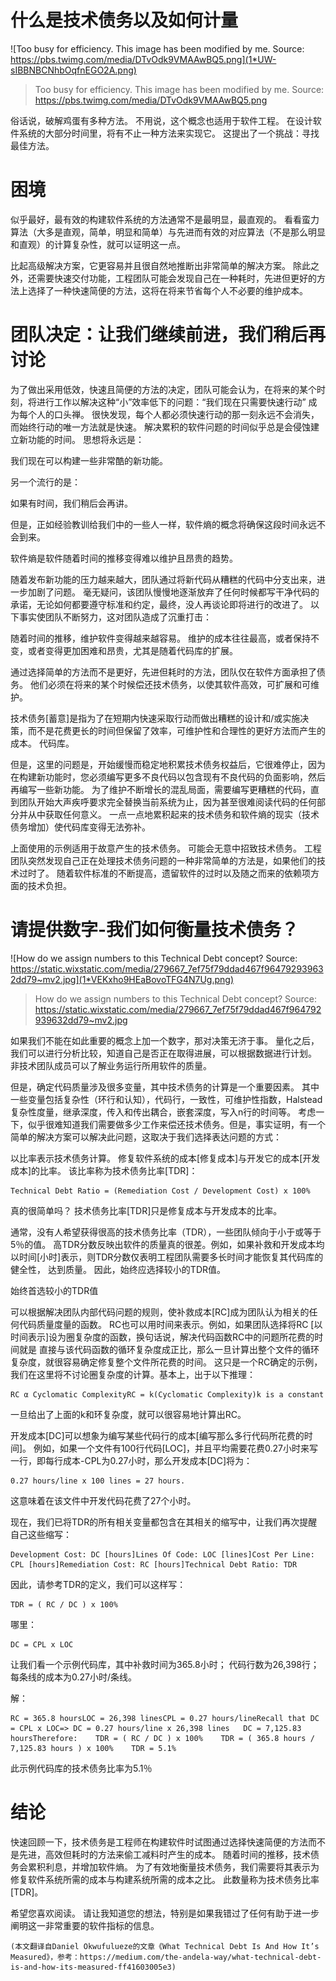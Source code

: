 # 什么是技术债务以及如何计量
![Too busy for efficiency. This image has been modified by me. Source: https://pbs.twimg.com/media/DTvOdk9VMAAwBQ5.png](1*UW-sIBBNBCNhbOqfnEGO2A.png)
> Too busy for efficiency. This image has been modified by me. Source: https://pbs.twimg.com/media/DTvOdk9VMAAwBQ5.png


俗话说，破解鸡蛋有多种方法。 不用说，这个概念也适用于软件工程。 在设计软件系统的大部分时间里，将有不止一种方法来实现它。 这提出了一个挑战：寻找最佳方法。
# 困境

似乎最好，最有效的构建软件系统的方法通常不是最明显，最直观的。 看看蛮力算法（大多是直观，简单，明显和简单）与先进而有效的对应算法（不是那么明显和直观）的计算复杂性，就可以证明这一点。

比起高级解决方案，它更容易并且很自然地推断出非常简单的解决方案。 除此之外，还需要快速交付功能，工程团队可能会发现自己在一种耗时，先进但更好的方法上选择了一种快速简便的方法，这将在将来节省每个人不必要的维护成本。
# 团队决定：让我们继续前进，我们稍后再讨论

为了做出采用低效，快速且简便的方法的决定，团队可能会认为，在将来的某个时刻，将进行工作以解决这种“小”效率低下的问题：“我们现在只需要快速行动” 成为每个人的口头禅。 很快发现，每个人都必须快速行动的那一刻永远不会消失，而始终行动的唯一方法就是快速。 解决累积的软件问题的时间似乎总是会侵蚀建立新功能的时间。 思想将永远是：

我们现在可以构建一些非常酷的新功能。

另一个流行的是：

如果有时间，我们稍后会再讲。

但是，正如经验教训给我们中的一些人一样，软件熵的概念将确保这段时间永远不会到来。

软件熵是软件随着时间的推移变得难以维护且昂贵的趋势。

随着发布新功能的压力越来越大，团队通过将新代码从糟糕的代码中分支出来，进一步加剧了问题。 毫无疑问，该团队慢慢地逐渐放弃了任何时候都写干净代码的承诺，无论如何都要遵守标准和约定，最终，没人再谈论即将进行的改进了。 以下事实使团队不断努力，这对团队造成了沉重打击：

随着时间的推移，维护软件变得越来越容易。 维护的成本往往最高，或者保持不变，或者变得更加困难和昂贵，尤其是随着代码库的扩展。

通过选择简单的方法而不是更好，先进但耗时的方法，团队仅在软件方面承担了债务。 他们必须在将来的某个时候偿还技术债务，以使其软件高效，可扩展和可维护。

技术债务[蓄意]是指为了在短期内快速采取行动而做出糟糕的设计和/或实施决策，而不是花费更长的时间但保留了效率，可维护性和合理性的更好方法而产生的成本。 代码库。

但是，这里的问题是，开始缓慢而稳定地积累技术债务权益后，它很难停止，因为在构建新功能时，您必须编写更多不良代码以包含现有不良代码的负面影响，然后再编写一些新功能。 为了维护不断增长的混乱局面，需要编写更糟糕的代码，直到团队开始大声疾呼要求完全替换当前系统为止，因为甚至很难阅读代码的任何部分并从中获取任何意义。 一点一点地累积起来的技术债务和软件熵的现实（技术债务增加）使代码库变得无法弥补。

上面使用的示例适用于故意产生的技术债务。 可能会无意中招致技术债务。 工程团队突然发现自己正在处理技术债务问题的一种非常简单的方法是，如果他们的技术过时了。 随着软件标准的不断提高，遗留软件的过时以及随之而来的依赖项方面的技术负担。
# 请提供数字-我们如何衡量技术债务？
![How do we assign numbers to this Technical Debt concept? Source: https://static.wixstatic.com/media/279667_7ef75f79ddad467f964792939632dd79~mv2.jpg](1*VEKxho9HEaBovoTFG4N7Ug.png)
> How do we assign numbers to this Technical Debt concept? Source: https://static.wixstatic.com/media/279667_7ef75f79ddad467f964792939632dd79~mv2.jpg


如果我们不能在如此重要的概念上加一个数字，那对决策无济于事。 量化之后，我们可以进行分析比较，知道自己是否正在取得进展，可以根据数据进行计划。 非技术团队成员可以了解业务运行所用软件的质量。

但是，确定代码质量涉及很多变量，其中技术债务的计算是一个重要因素。 其中一些变量包括复杂性（环行和认知），代码行，一致性，可维护性指数，Halstead复杂性度量，继承深度，传入和传出耦合，嵌套深度，写入n行的时间等。 考虑一下，似乎很难知道我们需要做多少工作来偿还技术债务。但是，事实证明，有一个简单的解决方案可以解决此问题，这取决于我们选择表达问题的方式：

以比率表示技术债务计算。 修复软件系统的成本[修复成本]与开发它的成本[开发成本]的比率。 该比率称为技术债务比率[TDR]：
```
Technical Debt Ratio = (Remediation Cost / Development Cost) x 100%
```

真的很简单吗？ 技术债务比率[TDR]只是修复成本与开发成本的比率。

通常，没有人希望获得很高的技术债务比率（TDR），一些团队倾向于小于或等于5％的值。 高TDR分数反映出软件的质量真的很差。例如，如果补救和开发成本均以时间[小时]表示，则TDR分数仅表明工程团队需要多长时间才能恢复其代码库的健全性， 达到质量。 因此，始终应选择较小的TDR值。

始终首选较小的TDR值

可以根据解决团队内部代码问题的规则，使补救成本[RC]成为团队认为相关的任何代码质量度量的函数。 RC也可以用时间来表示。例如，如果团队选择将RC [以时间表示]设为圈复杂度的函数，换句话说，解决代码函数RC中的问题所花费的时间就是 直接与该代码函数的循环复杂度成正比，那么一旦计算出整个文件的循环复杂度，就很容易确定修复整个文件所花费的时间。 这只是一个RC确定的示例，我们在这里将不讨论圈复杂度的计算。基本上，出于以下推理：
```
RC α Cyclomatic ComplexityRC = k(Cyclomatic Complexity)k is a constant
```

一旦给出了上面的k和环复杂度，就可以很容易地计算出RC。

开发成本[DC]可以想象为编写某些代码行的成本[编写那么多行代码所花费的时间]。 例如，如果一个文件有100行代码[LOC]，并且平均需要花费0.27小时来写一行，即每行成本-CPL为0.27小时，那么开发成本[DC]将为：
```
0.27 hours/line x 100 lines = 27 hours.
```

这意味着在该文件中开发代码花费了27个小时。

现在，我们已将TDR的所有相关变量都包含在其相关的缩写中，让我们再次提醒自己这些缩写：
```
Development Cost: DC [hours]Lines Of Code: LOC [lines]Cost Per Line: CPL [hours]Remediation Cost: RC [hours]Technical Debt Ratio: TDR
```

因此，请参考TDR的定义，我们可以这样写：
```
TDR = ( RC / DC ) x 100%
```

哪里：
```
DC = CPL x LOC
```

让我们看一个示例代码库，其中补救时间为365.8小时； 代码行数为26,398行； 每条线的成本为0.27小时/条线。

解：
```
RC = 365.8 hoursLOC = 26,398 linesCPL = 0.27 hours/lineRecall that DC = CPL x LOC=> DC = 0.27 hours/line x 26,398 lines   DC = 7,125.83 hoursTherefore:    TDR = ( RC / DC ) x 100%    TDR = ( 365.8 hours / 7,125.83 hours ) x 100%    TDR = 5.1%
```

此示例代码库的技术债务比率为5.1％
# 结论

快速回顾一下，技术债务是工程师在构建软件时试图通过选择快速简便的方法而不是先进，高效但耗时的方法来偷工减料时产生的成本。 随着时间的推移，技术债务会累积利息，并增加软件熵。 为了有效地衡量技术债务，我们需要将其表示为修复软件系统所需的成本与构建系统所需的成本之比。 此数量称为技术债务比率[TDR]。

希望您喜欢阅读。 请让我知道您的想法，特别是如果我错过了任何有助于进一步阐明这一非常重要的软件指标的信息。
```
(本文翻译自Daniel Okwufulueze的文章《What Technical Debt Is And How It’s Measured》，参考：https://medium.com/the-andela-way/what-technical-debt-is-and-how-its-measured-ff41603005e3)
```
